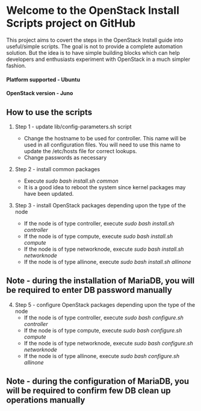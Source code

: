 # Welcome to the OpenStack Install Scripts project on GitHub

This project aims to covert the steps in the OpenStack Install guide into useful/simple scripts. The goal is not to provide a complete automation solution. But the idea is to have simple building blocks which can help developers and enthusiasts experiment with OpenStack in a much simpler fashion.

#### Platform supported - Ubuntu
#### OpenStack version - Juno

## How to use the scripts ##

1. Step 1 - update lib/config-parameters.sh script 
   - Change the hostname to be used for controller. This name will be used in all configuration files. You will need to use this name to update the /etc/hosts file for correct lookups. 
   - Change passwords as necessary 

2. Step 2 - install common packages
   - Execute _sudo bash install.sh common_
   - It is a good idea to reboot the system since kernel packages may have been updated.

3. Step 3 - install OpenStack packages depending upon the type of the node
   - If the node is of type controller, execute _sudo bash install.sh controller_
   - If the node is of type compute, execute _sudo bash install.sh compute_
   - If the node is of type networknode, execute _sudo bash install.sh networknode_
   - If the node is of type allinone, execute _sudo bash install.sh allinone_

## Note - during the installation of MariaDB, you will be required to enter DB password manually ##

4. Step 5 - configure OpenStack packages depending upon the type of the node
   - If the node is of type controller, execute _sudo bash configure.sh controller_
   - If the node is of type compute, execute _sudo bash configure.sh compute_
   - If the node is of type networknode, execute _sudo bash configure.sh networknode_
   - If the node is of type allinone, execute _sudo bash configure.sh allinone_

## Note - during the configuration of MariaDB, you will be required to confirm few DB clean up operations manually ##

